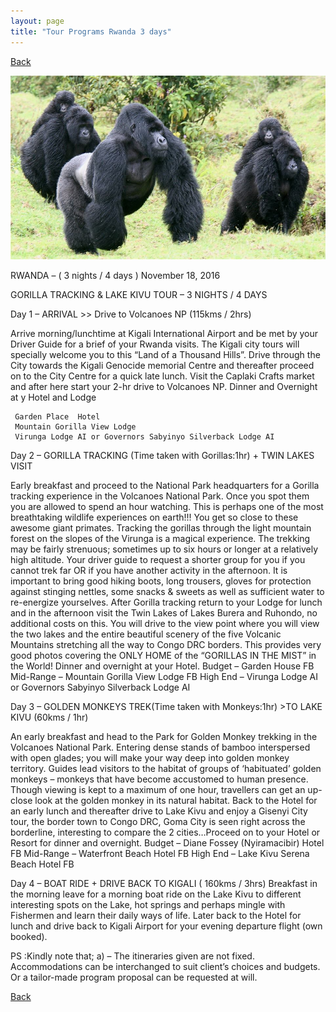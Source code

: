 ```yaml
---
layout: page
title: "Tour Programs Rwanda 3 days"
---
```

[Back](/tourprograms.md)

![19](/assets/19.jpg)

RWANDA – ( 3 nights / 4 days )
November 18, 2016

GORILLA TRACKING & LAKE KIVU TOUR – 3 NIGHTS / 4 DAYS

Day 1 – ARRIVAL >> Drive to Volcanoes NP (115kms / 2hrs) 

Arrive morning/lunchtime at Kigali International Airport and be met by your Driver Guide for a brief of your Rwanda visits. The Kigali city tours will specially welcome you to this “Land of a Thousand Hills”. Drive through the City towards the Kigali Genocide memorial Centre and thereafter proceed on to the City Centre for a quick late lunch. Visit the Caplaki Crafts market and after here start your 2-hr drive to Volcanoes NP. Dinner and Overnight at y Hotel and  Lodge

     Garden Place  Hotel
     Mountain Gorilla View Lodge 
     Virunga Lodge AI or Governors Sabyinyo Silverback Lodge AI

Day 2 – GORILLA TRACKING (Time taken with Gorillas:1hr)  +  TWIN LAKES VISIT

Early breakfast and proceed to the National Park headquarters for a Gorilla tracking experience in the Volcanoes National Park. Once you spot them you are allowed to spend an hour watching. This is perhaps one of the most breathtaking wildlife experiences on earth!!! You get so close to these awesome giant primates. Tracking the gorillas through the light mountain forest on the slopes of the Virunga is a magical experience. The trekking may be fairly strenuous; sometimes up to six hours or longer at a relatively high altitude. Your driver guide to request a shorter group for you if you cannot trek far OR if you have another activity in the afternoon. It is important to bring good hiking boots, long trousers, gloves for protection against stinging nettles, some snacks & sweets as well as sufficient water to re-energize yourselves. After Gorilla tracking return to your Lodge for lunch and in the afternoon visit the Twin Lakes of Lakes Burera and Ruhondo, no additional costs on this. You will drive to the view point where you will view the two lakes and the entire beautiful scenery of the five Volcanic Mountains stretching all the way to Congo DRC borders. This provides very good photos covering the ONLY HOME of the “GORILLAS IN THE MIST” in the World! Dinner and overnight at your Hotel.
Budget – Garden House FB
Mid-Range – Mountain Gorilla View Lodge FB
High End – Virunga Lodge AI or Governors Sabyinyo Silverback Lodge AI

Day 3 – GOLDEN MONKEYS TREK(Time taken with Monkeys:1hr) >TO LAKE KIVU (60kms / 1hr)

An early breakfast and head to the Park for Golden Monkey trekking in the Volcanoes National Park. Entering dense stands of bamboo interspersed with open glades; you will make your way deep into golden monkey territory. Guides lead visitors to the habitat of groups of ‘habituated’ golden monkeys – monkeys that have become accustomed to human presence. Though viewing is kept to a maximum of one hour, travellers can get an up-close look at the golden monkey in its natural habitat. Back to the Hotel for an early lunch and thereafter drive to Lake Kivu and enjoy a Gisenyi City tour, the border town to Congo DRC, Goma City is seen right across the borderline, interesting to compare the 2 cities…Proceed on to your Hotel or Resort for dinner and overnight.
Budget – Diane Fossey (Nyiramacibir) Hotel FB
Mid-Range – Waterfront Beach Hotel FB
High End – Lake Kivu Serena Beach Hotel FB

Day 4 – BOAT RIDE + DRIVE BACK TO KIGALI ( 160kms / 3hrs)
Breakfast in the morning leave for a morning boat ride on the Lake Kivu to different interesting spots on the Lake, hot springs and perhaps mingle with Fishermen and learn their daily ways of life. Later back to the Hotel for lunch and drive back to Kigali Airport for your evening departure flight (own booked).

PS :Kindly note that;
a) – The itineraries given are not fixed. Accommodations can be interchanged to suit client’s choices and budgets. Or a tailor-made program proposal can be requested at will.

[Back](/tourprograms.md)
